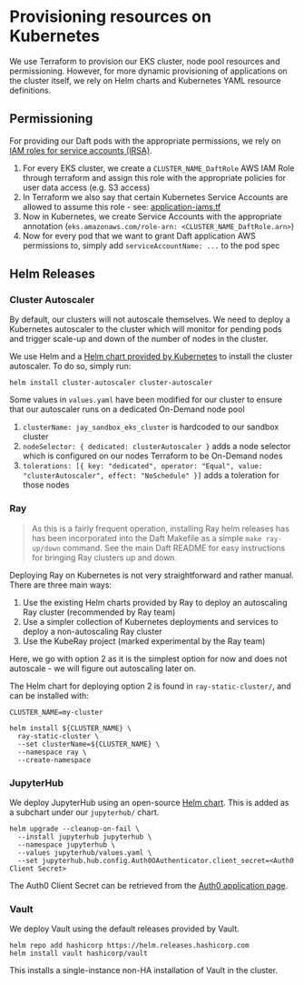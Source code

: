 # Provisioning resources on Kubernetes

We use Terraform to provision our EKS cluster, node pool resources and permissioning. However, for more dynamic provisioning of applications on the cluster itself, we rely on Helm charts and Kubernetes YAML resource definitions.

## Permissioning

For providing our Daft pods with the appropriate permissions, we rely on [IAM roles for service accounts (IRSA)](https://docs.aws.amazon.com/eks/latest/userguide/iam-roles-for-service-accounts.html).

1. For every EKS cluster, we create a `CLUSTER_NAME_DaftRole` AWS IAM Role through terraform and assign this role with the appropriate policies for user data access (e.g. S3 access)
2. In Terraform we also say that certain Kubernetes Service Accounts are allowed to assume this role - see: [application-iams.tf](https://github.com/Eventual-Inc/engine/blob/main/cloud-ops/modules/sandbox_eks_cluster/application-iams.tf#L26-L31)
3. Now in Kubernetes, we create Service Accounts with the appropriate annotation (`eks.amazonaws.com/role-arn: <CLUSTER_NAME_DaftRole.arn>`)
4. Now for every pod that we want to grant Daft application AWS permissions to, simply add `serviceAccountName: ...` to the pod spec

## Helm Releases

### Cluster Autoscaler

By default, our clusters will not autoscale themselves. We need to deploy a Kubernetes autoscaler to the cluster which will monitor for pending pods and trigger scale-up and down of the number of nodes in the cluster.

We use Helm and a [Helm chart provided by Kubernetes](https://github.com/kubernetes/autoscaler/tree/master/charts/cluster-autoscaler) to install the cluster autoscaler. To do so, simply run:

```
helm install cluster-autoscaler cluster-autoscaler
```

Some values in `values.yaml` have been modified for our cluster to ensure that our autoscaler runs on a dedicated On-Demand node pool

1. `clusterName: jay_sandbox_eks_cluster` is hardcoded to our sandbox cluster
2. `nodeSelector: { dedicated: clusterAutoscaler }` adds a node selector which is configured on our nodes Terraform to be On-Demand nodes
3. `tolerations: [{ key: "dedicated", operator: "Equal", value: "clusterAutoscaler", effect: "NoSchedule" }]` adds a toleration for those nodes

### Ray

> As this is a fairly frequent operation, installing Ray helm releases has has been incorporated into the Daft Makefile as a simple `make ray-up/down` command. See the main Daft README for easy instructions for bringing Ray clusters up and down.

Deploying Ray on Kubernetes is not very straightforward and rather manual. There are three main ways:

1. Use the existing Helm charts provided by Ray to deploy an autoscaling Ray cluster (recommended by Ray team)
2. Use a simpler collection of Kubernetes deployments and services to deploy a non-autoscaling Ray cluster
3. Use the KubeRay project (marked experimental by the Ray team)

Here, we go with option 2 as it is the simplest option for now and does not autoscale - we will figure out autoscaling later on.

The Helm chart for deploying option 2 is found in `ray-static-cluster/`, and can be installed with:

```
CLUSTER_NAME=my-cluster

helm install ${CLUSTER_NAME} \
  ray-static-cluster \
  --set clusterName=${CLUSTER_NAME} \
  --namespace ray \
  --create-namespace
```

### JupyterHub

We deploy JupyterHub using an open-source [Helm chart](https://github.com/jupyterhub/helm-chart). This is added as a subchart under our `jupyterhub/` chart.

```
helm upgrade --cleanup-on-fail \
  --install jupyterhub jupyterhub \
  --namespace jupyterhub \
  --values jupyterhub/values.yaml \
  --set jupyterhub.hub.config.Auth0OAuthenticator.client_secret=<Auth0 Client Secret>
```

The Auth0 Client Secret can be retrieved from the [Auth0 application page](https://manage.auth0.com/dashboard/us/dev-kn2voyk3/applications/zwLsZdOmbKRat6i5Ccm7pq8vfNSNZNvR/settings).

### Vault

We deploy Vault using the default releases provided by Vault.

```
helm repo add hashicorp https://helm.releases.hashicorp.com
helm install vault hashicorp/vault
```

This installs a single-instance non-HA installation of Vault in the cluster.

